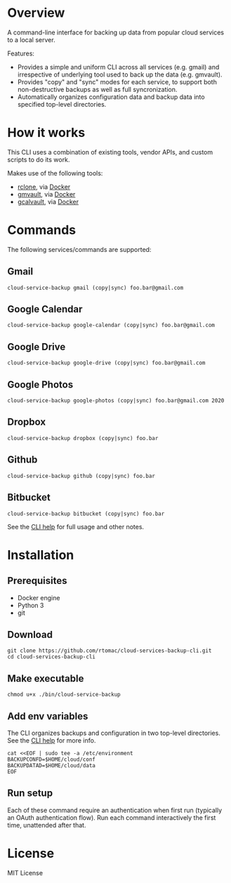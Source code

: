 # Overview

A command-line interface for backing up data from popular cloud services to a local server.

Features:
- Provides a simple and uniform CLI across all services (e.g. gmail) and irrespective of underlying tool used to back up the data (e.g. gmvault).
- Provides "copy" and "sync" modes for each service, to support both non-destructive backups as well as full syncronization.
- Automatically organizes configuration data and backup data into specified top-level directories.

# How it works

This CLI uses a combination of existing tools, vendor APIs, and custom scripts to do its work.

Makes use of the following tools:
- [rclone](http://rclone.org/), via [Docker](https://hub.docker.com/r/rclone/rclone/)
- [gmvault](http://gmvault.org/), via [Docker](https://hub.docker.com/r/rtomac/gmvault)
- [gcalvault](https://github.com/rtomac/gcalvault), via [Docker](https://hub.docker.com/r/rtomac/gcalvault)

# Commands

The following services/commands are supported:

## Gmail
`cloud-service-backup gmail (copy|sync) foo.bar@gmail.com`

## Google Calendar
`cloud-service-backup google-calendar (copy|sync) foo.bar@gmail.com`

## Google Drive
`cloud-service-backup google-drive (copy|sync) foo.bar@gmail.com`

## Google Photos
`cloud-service-backup google-photos (copy|sync) foo.bar@gmail.com 2020`

## Dropbox
`cloud-service-backup dropbox (copy|sync) foo.bar`

## Github
`cloud-service-backup github (copy|sync) foo.bar`

## Bitbucket
`cloud-service-backup bitbucket (copy|sync) foo.bar`

See the [CLI help](bin/.cloud-service-backup/USAGE.txt) for full usage and other notes.

# Installation

## Prerequisites
- Docker engine
- Python 3
- git

## Download
```
git clone https://github.com/rtomac/cloud-services-backup-cli.git
cd cloud-services-backup-cli
```

## Make executable
```
chmod u+x ./bin/cloud-service-backup
```

## Add env variables

The CLI organizes backups and configuration in two top-level directories. See the [CLI help](bin/.cloud-service-backup/USAGE.txt) for more info.

```
cat <<EOF | sudo tee -a /etc/environment
BACKUPCONFD=$HOME/cloud/conf
BACKUPDATAD=$HOME/cloud/data
EOF
```

## Run setup

Each of these command require an authentication when first run (typically
an OAuth authentication flow). Run each command interactively the first time,
unattended after that.

# License

MIT License
